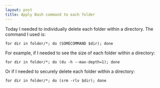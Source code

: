 ```yaml
---
layout: post
title: Apply Bash command to each folder
---
```



Today I needed to individually delete each folder within a directory. The command I used is:

    for dir in folder/*; do (SOMECOMMAND $dir); done

For example, if I needed to see the size of each folder within a directory:

    for dir in folder/*; do (du -h --max-depth=1); done

Or if I needed to securely delete each folder within a directory:

    for dir in folder/*; do (srm -rlv $dir); done
